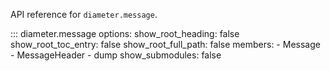 API reference for `diameter.message`.

::: diameter.message
    options:
      show_root_heading: false
      show_root_toc_entry: false
      show_root_full_path: false
      members:
        - Message
        - MessageHeader
        - dump
      show_submodules: false